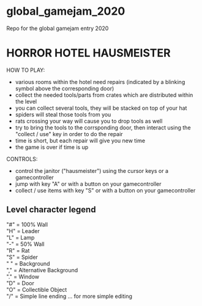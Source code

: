 # global_gamejam_2020
Repo for the global gamejam entry 2020

# HORROR HOTEL HAUSMEISTER

HOW TO PLAY:
- various rooms within the hotel need repairs (indicated by a blinking
  symbol above the corresponding door)
- collect the needed tools/parts from crates which are distributed within
  the level
- you can collect several tools, they will be stacked on top of your hat
- spiders will steal those tools from you
- rats crossing your way will cause you to drop tools as well
- try to bring the tools to the corrsponding door, then interact using
  the "collect / use" key in order to do the repair
- time is short, but each repair will give you new time
- the game is over if time is up

CONTROLS:
- control the janitor ("hausmeister") using the cursor keys or a
  gamecontroller
- jump with key "A" or with a button on your gamecontroller
- collect / use items with key "S" or with a button on your gamecontroller


## Level character legend

"#" = 100% Wall<br>
"H" = Leader<br>
"L" = Lamp<br>
"-" = 50% Wall<br>
"R" = Rat<br>
"S" = Spider<br>
" " = Background<br>
"," = Alternative Background<br>
"." = Window<br>
"D" = Door<br>
"O" = Collectible Object<br>
"/" = Simple line ending ... for more simple editing<br>
